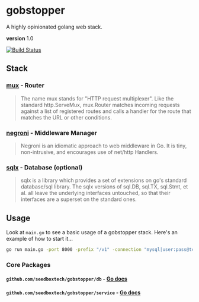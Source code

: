 # gobstopper

A highly opinionated golang web stack.

**version** 1.0

[![Build Status](https://travis-ci.org/seedboxtech/gobstopper.svg?branch=master)](https://travis-ci.org/seedboxtech/gobstopper)

## Stack

### [mux](http://www.gorillatoolkit.org/pkg/mux) - Router

> The name mux stands for "HTTP request multiplexer".
> Like the standard http.ServeMux, mux.Router matches incoming
> requests against a list of registered routes and calls a handler
> for the route that matches the URL or other conditions.

### [negroni](https://github.com/codegangsta/negroni) - Middleware Manager

> Negroni is an idiomatic approach to web middleware in Go.
> It is tiny, non-intrusive, and encourages use of net/http Handlers.

### [sqlx](https://github.com/jmoiron/sqlx) - Database (optional)

> sqlx is a library which provides a set of extensions on go's standard database/sql library.
> The sqlx versions of sql.DB, sql.TX, sql.Stmt, et al.
> all leave the underlying interfaces untouched, so that
> their interfaces are a superset on the standard ones.

## Usage

Look at `main.go` to see a basic usage of a gobstopper stack. Here's an example of how to start it...

```bash
go run main.go -port 8000 -prefix "/v1" -connection "mysql|user:pass@tcp(host:3306)/db"
```


### Core Packages

#### `github.com/seedboxtech/gobstopper/db` - [Go docs](https://godoc.org/github.com/seedboxtech/gobstopper/db)

#### `github.com/seedboxtech/gobstopper/service` - [Go docs](https://godoc.org/github.com/seedboxtech/gobstopper/service)

